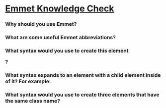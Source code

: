 # [Emmet Knowledge Check](https://www.theodinproject.com/lessons/node-path-intermediate-html-and-css-emmet#knowledge-check)

### Why should you use Emmet?

### What are some useful Emmet abbreviations?

### What syntax would you use to create this element <p class="text"></p>?

### What syntax expands to an element with a child element inside of it? For example: <div><p></p></div>

### What syntax would you use to create three elements that have the same class name?
